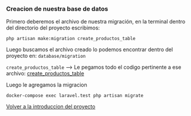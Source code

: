### Creacion de nuestra base de datos
Primero deberemos el archivo de nuestra migración, en la terminal dentro del directorio del proyecto escribimos:
~~~
php artisan make:migration create_productos_table
~~~
Luego buscamos el archivo creado lo podemos encontrar dentro del proyecto en: `database/migration`

`create_productos_table`  --> Le pegamos todo el codigo pertinente a ese archivo: [create_productos_table](https://github.com/carlosjose1267/carlosjoseapplaravel/blob/main/database/migrations/2023_06_12_164546_create_productos_table.php)

Luego le agregamos la migracion 
~~~
docker-compose exec laravel.test php artisan migrate
~~~


[Volver a la introduccion del proyecto](https://github.com/carlosjose1267/carlosjoseapplaravel/tree/main)

